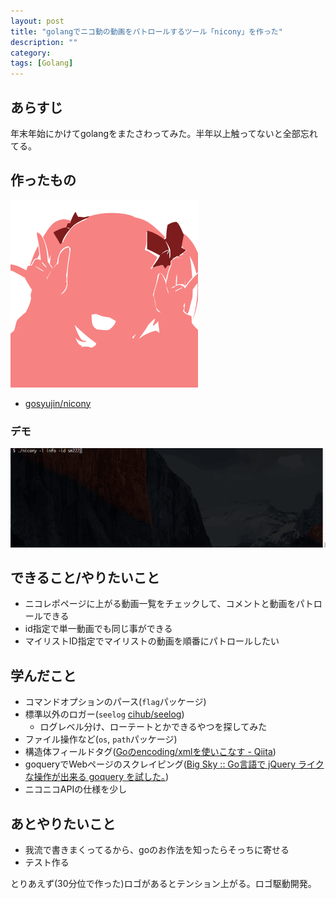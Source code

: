 ```yaml
---
layout: post
title: "golangでニコ動の動画をパトロールするツール「nicony」を作った"
description: ""
category: 
tags: [Golang]
---
```


## あらすじ

年末年始にかけてgolangをまたさわってみた。半年以上触ってないと全部忘れてる。

## 作ったもの

![](https://raw.githubusercontent.com/gosyujin/nicony/master/img/logo.png)

- [gosyujin/nicony](https://github.com/gosyujin/nicony)

### デモ

![](https://raw.githubusercontent.com/gosyujin/nicony/master/img/demo.gif)

## できること/やりたいこと

- ニコレポページに上がる動画一覧をチェックして、コメントと動画をパトロールできる
- id指定で単一動画でも同じ事ができる
- マイリストID指定でマイリストの動画を順番にパトロールしたい

## 学んだこと

- コマンドオプションのパース(`flag`パッケージ)
- 標準以外のロガー(`seelog` [cihub/seelog](https://github.com/cihub/seelog))
    - ログレベル分け、ローテートとかできるやつを探してみた
- ファイル操作など(`os`, `path`パッケージ)
- 構造体フィールドタグ([Goのencoding/xmlを使いこなす - Qiita](http://qiita.com/ono_matope/items/70080cc33b75152c5c2a#%E6%A7%8B%E9%80%A0%E4%BD%93%E3%83%95%E3%82%A3%E3%83%BC%E3%83%AB%E3%83%89%E3%82%BF%E3%82%B0))
- goqueryでWebページのスクレイピング([Big Sky :: Go言語で jQuery ライクな操作が出来る goquery を試した。](http://mattn.kaoriya.net/software/lang/go/20120914184828.htm))
- ニコニコAPIの仕様を少し

## あとやりたいこと

- 我流で書きまくってるから、goのお作法を知ったらそっちに寄せる
- テスト作る

とりあえず(30分位で作った)ロゴがあるとテンション上がる。ロゴ駆動開発。
